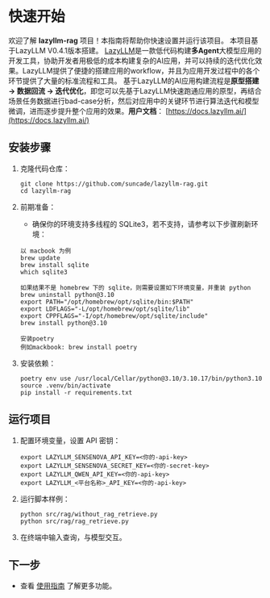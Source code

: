 # 快速开始

欢迎了解 **lazyllm-rag** 项目！本指南将帮助你快速设置并运行该项目。
本项目基于LazyLLM V0.4.1版本搭建。
[LazyLLM](https://github.com/LazyAGI/LazyLLM)是一款低代码构建**多Agent**大模型应用的开发工具，协助开发者用极低的成本构建复杂的AI应用，并可以持续的迭代优化效果。LazyLLM提供了便捷的搭建应用的workflow，并且为应用开发过程中的各个环节提供了大量的标准流程和工具。
基于LazyLLM的AI应用构建流程是​**原型搭建 -> 数据回流 -> 迭代优化**​，即您可以先基于LazyLLM快速跑通应用的原型，再结合场景任务数据进行bad-case分析，然后对应用中的关键环节进行算法迭代和模型微调，进而逐步提升整个应用的效果。
​**用户文档**​： [https://docs.lazyllm.ai/](https://docs.lazyllm.ai/)

## 安装步骤

1. 克隆代码仓库：

    ```
    git clone https://github.com/suncade/lazyllm-rag.git
    cd lazyllm-rag
    ```

2. 前期准备：
    - 确保你的环境支持多线程的 SQLite3，若不支持，请参考以下步骤刷新环境：

    ```
    以 macbook 为例
    brew update
    brew install sqlite
    which sqlite3
    
    如果结果不是 homebrew 下的 sqlite，则需要设置如下环境变量，并重装 python
    brew uninstall python@3.10
    export PATH="/opt/homebrew/opt/sqlite/bin:$PATH"
    export LDFLAGS="-L/opt/homebrew/opt/sqlite/lib"
    export CPPFLAGS="-I/opt/homebrew/opt/sqlite/include"
    brew install python@3.10
    
    安装poetry
    例如mackbook: brew install poetry
    ```

3. 安装依赖：

    ```
    poetry env use /usr/local/Cellar/python@3.10/3.10.17/bin/python3.10
    source .venv/bin/activate
    pip install -r requirements.txt
    ```

## 运行项目

1. 配置环境变量，设置 API 密钥：
    ```
    export LAZYLLM_SENSENOVA_API_KEY=<你的-api-key>
    export LAZYLLM_SENSENOVA_SECRET_KEY=<你的-secret-key>
    export LAZYLLM_QWEN_API_KEY=<你的-api-key>
    export LAZYLLM_<平台名称>_API_KEY=<你的-api-key>
    ```

2. 运行脚本样例：

    ```
    python src/rag/without_rag_retrieve.py
    python src/rag/rag_retrieve.py
    ```

3. 在终端中输入查询，与模型交互。

## 下一步

- 查看 [使用指南](usage.md) 了解更多功能。